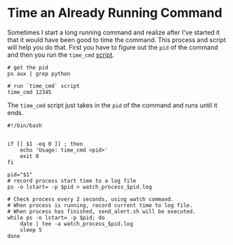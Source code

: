 # Time an Already Running Command

Sometimes I start a long running command and realize after I've started it that it would have been good to time the command. This process and script will help you do that. First you have to figure out the `pid` of the command and then you run the `time_cmd` [script](https://github.com/yknot/scripts/blob/master/time_cmd).


```
# get the pid
ps aux | grep python

# run `time_cmd` script
time_cmd 12345
```


The `time_cmd` script just takes in the `pid` of the command and runs until it ends.

```
#!/bin/bash


if [[ $1 -eq 0 ]] ; then
    echo 'Usage: time_cmd <pid>'
    exit 0
fi

pid="$1"
# record process start time to a log file
ps -o lstart= -p $pid > watch_process_$pid.log

# Check process every 2 seconds, using watch command.
# When process is running, record current time to log file.
# When process has finished, send_alert.sh will be executed.
while ps -o lstart= -p $pid; do
    date | tee -a watch_process_$pid.log
    sleep 5
done

```
